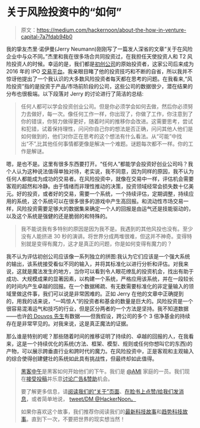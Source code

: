 # 关于风险投资中的“如何”

> 原文：<https://medium.com/hackernoon/about-the-how-in-venture-capital-7a7fdab94b0>

我的挚友杰里·诺伊曼(Jerry Neumann)刚刚写了一篇发人深省的文章“关于在风险企业中与众不同。”杰里和我在很多场合共同投资过，在我担任天使投资人和 T2 风险投资人的时候。幸运的是，我们都是[初创公司](https://hackernoon.com/tagged/startup)的原始投资者，这家公司后来成为 2016 年的 IPO [交易平台](http://www.nasdaq.com/symbol/ttd)。我亲眼目睹了他的投资技巧和不断的自省，所以我并不惊讶他提出了一个我认识的大多数风险投资者每天都在思考的问题。在我看来,“风险投资”指的是投资于产品/市场前阶段的公司，这些公司的数据很少，潜在结果的分布也很极端。以下段落对 Jerry 的讨论进行了简洁的总结:

> 任何人都可以学会投资创业公司。但是你必须学会如何去做，然后你必须努力去做好，每一次。像任何工作一样，你出现了，你做了工作，你注意到了你的错误，你努力做得更好，随着时间的推移你会改进。这需要思考，尝试和犯错，试着保持理性，问问你自己你的想法是否正确，问问其他人他们是如何做到的，他们对你正在思考的这个想法有什么看法。从“可能”中找出“不”,比其他任何事情都更像是解决一个难题。谜题每次都不一样。你的工作是解谜。

嗯，是也不是。这里有很多东西要打开。“任何人”都能学会投资好创业公司吗？我个人认为这种说法值得单独对待，老实说，我不同意，因为同样的原因，我不认为任何人都能成为成功的交易者。在风险投资中，就像在交易中一样，评估机会需要客观的超然和冷静。由于情绪而非理性推动的决策，投资领域经常会损失数十亿美元。好的投资，或者好的交易，需要一个系统，一个持续评估，定期调整，持续应用的系统，这个系统可以在很多很多的游戏中产生高回报。和流动性市场交易一样，风险投资需要足够大的数据集来确定一个人的回报是由运气还是技能驱动的，以及这个系统是强健的还是脆弱的和特殊的。

> 我不能说我有多特别的原因是因为我不是。我遇到的其他风投也没有。至少没有人能挤进 30 秒的演讲。将世界分成两堆很难，但这并不神奇。变得特别就是变得有魔力，这才是真正的问题，你是如何变得有魔力的？

我不认为评估初创公司应该像一系列独立的拼图:我认为它们应该是一个强大系统的输出，该系统接受看似不同的输入，并将其标准化以进行分析和评估。对我来说，这就是魔法发生的地方，当你可以看到令人眼花缭乱的投资机会，找出有助于成功、大规模成果的显著因素，以构建一个系统，严格应用该系统，并在一段较长的时间内产生卓越的回报。在一个数据稀疏、有无数需要标准化的非定量输入的领域里做这件事，我们可以说是非常困难的。正如 Jerry 在他的文章中正确提到的，用我的话来说，“一鸣惊人”的投资者和基金的数量是巨大的。风险投资是一个很容易混淆运气和技巧的行业，但是区分两者的一个方法是坚持。我不知道数据——也许[的 Douvos 先生](https://superlp.com/)有数据——但我假设，跨公司的多个 3 倍净基金的持续存在是非常罕见的。对我来说，这是真正魔法的证据。

那么谁是特别的呢？那些随着时间的推移证明了持续的、卓越的回报的人，在我看来，这是一个持续优化的系统(方法、框架、模型、规则或任何你想叫它的东西)的产物，可以展示跨垂直行业和跨时代的魔力。在风险投资中，正是客观和主观输入的综合使得创建健壮的系统如此具有挑战性，但最终却如此值得。

> [黑客中午](http://bit.ly/Hackernoon)是黑客如何开始他们的下午。我们是 [@AMI](http://bit.ly/atAMIatAMI) 家庭的一员。我们现在[接受投稿](http://bit.ly/hackernoonsubmission)并乐意[讨论广告&赞助](mailto:partners@amipublications.com)机会。
> 
> 要了解更多信息，请[阅读我们的“关于”页面](https://goo.gl/4ofytp)、[在脸书上点赞/给我们发消息](http://bit.ly/HackernoonFB)，或者简单地说， [tweet/DM @HackerNoon。](https://goo.gl/k7XYbx)
> 
> 如果你喜欢这个故事，我们推荐你阅读我们的[最新科技故事](http://bit.ly/hackernoonlatestt)和[趋势科技故事](https://hackernoon.com/trending)。直到下一次，不要把世界的现实想当然！